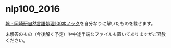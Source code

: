 # nlp100_2016

[乾・岡崎研自然言語処理100本ノック](http://www.cl.ecei.tohoku.ac.jp/nlp100/)を自分なりに解いたものを載せます。

未解答のもの（今後解く予定）や中途半端なファイルも置いてありますがご容赦ください。
